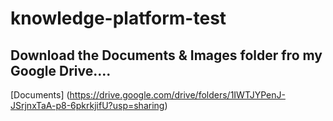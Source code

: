 # knowledge-platform-test

## Download the Documents & Images folder fro my Google Drive....
[Documents] (https://drive.google.com/drive/folders/1IWTJYPenJ-JSrjnxTaA-p8-6pkrkjifU?usp=sharing)
